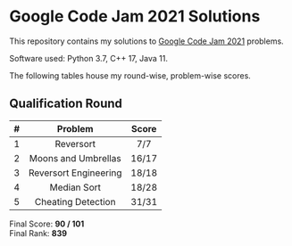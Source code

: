 # Google Code Jam 2021 Solutions

This repository contains my solutions to [Google Code Jam 2021](https://codingcompetitions.withgoogle.com/codejam/archive/2021) problems.

Software used: Python 3.7, C++ 17, Java 11.

The following tables house my round-wise, problem-wise scores.

## Qualification Round

| **#** | **Problem**            | **Score** |
|:-----:|:----------------------:|:---------:|
| 1     | Reversort              | 7/7       |
| 2     | Moons and Umbrellas    | 16/17     |
| 3     | Reversort Engineering  | 18/18     |
| 4     | Median Sort            | 18/28     |
| 5     | Cheating Detection     | 31/31     |

Final Score: **90 / 101** <br>
Final Rank: **839** <br> 
